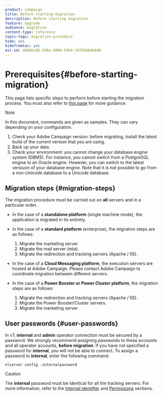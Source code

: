 ```yaml
---
product: campaign
title: Before starting migration
description: Before starting migration
feature: Upgrade
audience: migration
content-type: reference
topic-tags: migration-procedure
hide: yes
hidefromtoc: yes
exl-id: d666bc0b-596a-4908-9364-7df5bb8d68d0
---
```

# Prerequisites{#before-starting-migration}



This page lists specific steps to perform before starting the migration process. You must also refer to [this page](about-migration.md) for more guidance.

>[!NOTE]
>
>In this document, commands are given as samples. They can vary depending on your configuration.

1. Check your Adobe Campaign version: before migrating, install the latest build of the current version that you are using.
1. Back up your data.
1. Check your environment: you cannot change your database engine system (DBMS). For instance, you cannot switch from a PostgreSQL engine to an Oracle engine. However, you can switch to the latest versiuon of your database engine. Note that it is not possible to go from a non-Unicode database to a Unicode database.

## Migration steps {#migration-steps}

The migration procedure must be carried out on **all** servers and in a particular order.

* In the case of a **standalone platform** (single machine mode), the application is migrated in its entirety.
* In the case of a **standard platform** (enterprise), the migration steps are as follows:

    1. Migrate the marketing server. 
    1. Migrate the mail server (mta).
    1. Migrate the redirection and tracking servers (Apache / IIS).

* In the case of a **Cloud Messaging platform**, the execution servers are hosted at Adobe Campaign. Please contact Adobe Campaign to coordinate migration between different servers.
* In the case of a **Power Booster or Power Cluster platform**, the migration steps are as follows:

    1. Migrate the redirection and tracking servers (Apache / IIS).
    1. Migrate the Power Booster/Cluster servers.
    1. Migrate the marketing server.

## User passwords {#user-passwords}

In v7, **internal** and **admin** operator connection must be secured by a password. We strongly recommend assigning passwords to these accounts and all operator accounts, **before migration**. If you have not specified a password for **internal**, you will not be able to connect. To assign a password to **internal**, enter the following command:

```
nlserver config -internalpassword
```

>[!CAUTION]
>
>The **internal** password must be identical for all the tracking servers. For more information, refer to the [Internal identifier](../../installation/using/configuring-campaign-server.md#internal-identifier) and [Permissions](../../platform/using/access-management.md) sections.
